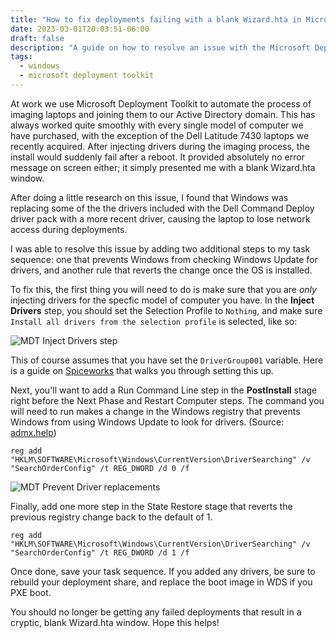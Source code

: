 ```yaml
---
title: "How to fix deployments failing with a blank Wizard.hta in Microsoft Deployment Toolkit"
date: 2023-03-01T20:03:51-06:00
draft: false
description: "A guide on how to resolve an issue with the Microsoft Deployment Toolkit where the deployment fails with a blank Wizard.hta screen"
tags:
  - windows
  - microsoft deployment toolkit
---
```


At work we use Microsoft Deployment Toolkit to automate the process of imaging
laptops and joining them to our Active Directory domain. This has always worked
quite smoothly with every single model of computer we have purchased, with the
exception of the Dell Latitude 7430 laptops we recently acquired. After
injecting drivers during the imaging process, the install would suddenly fail
after a reboot. It provided absolutely no error message on screen either; it
simply presented me with a blank Wizard.hta window.

After doing a little research on this issue, I found that Windows was replacing 
some of the the drivers included with the Dell Command Deploy driver pack with a
more recent driver, causing the laptop to lose network access during
deployments.

I was able to resolve this issue by adding two additional steps to my task
sequence: one that prevents Windows from checking Windows Update for drivers,
and another rule that reverts the change once the OS is installed.

To fix this, the first thing you will need to do is make sure that you are 
*only* injecting drivers for the specfic model of computer you have. In the
**Inject Drivers** step, you should set the Selection Profile to `Nothing`, and
make sure `Install all drivers from the selection profile` is selected, like so:

![MDT Inject Drivers step](/img/mdt_injectdrivers.png)

This of course assumes that you have set the `DriverGroup001` variable. Here is
a guide on [Spiceworks][0] that walks you through setting this up.

Next, you'll want to add a Run Command Line step in the **PostInstall** stage
right before the Next Phase and Restart Computer steps. The command you will
need to run makes a change in the Windows registry that prevents Windows from
using Windows Update to look for drivers. (Source: [admx.help][1])

    reg add "HKLM\SOFTWARE\Microsoft\Windows\CurrentVersion\DriverSearching" /v "SearchOrderConfig" /t REG_DWORD /d 0 /f

![MDT Prevent Driver replacements](/img/mdt_nodriverreplace.png)

Finally, add one more step in the State Restore stage that reverts the previous
registry change back to the default of 1.

    reg add "HKLM\SOFTWARE\Microsoft\Windows\CurrentVersion\DriverSearching" /v "SearchOrderConfig" /t REG_DWORD /d 1 /f

Once done, save your task sequence. If you added any drivers, be sure to rebuild
your deployment share, and replace the boot image in WDS if you PXE boot.

You should no longer be getting any failed deployments that result in a cryptic,
blank Wizard.hta window. Hope this helps!

[0]:https://community.spiceworks.com/how_to/116865-add-drivers-to-mdt-all-versions-total-control-method
[1]:https://admx.help/?Category=Windows_10_2016&Policy=Microsoft.Policies.DeviceSoftwareSetup::DriverSearchPlaces_SearchOrderConfiguration
